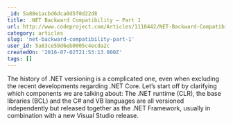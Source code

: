 ```yaml
---
_id: 5a88e1acbd6dca0d5f0d22d8
title: .NET Backward Compatibility – Part 1
url: http://www.codeproject.com/Articles/1110442/NET-Backward-Compatibility-Part
category: articles
slug: 'net-backward-compatibility-part-1'
user_id: 5a83ce59d6eb0005c4ecda2c
createdOn: '2016-07-02T21:53:13.000Z'
tags: []
---
```


The history of .NET versioning is a complicated one, even when excluding the recent developments regarding .NET Core. Let’s start off by clarifying which components we are talking about: The .NET runtime (CLR), the base libraries (BCL) and the C# and VB languages are all versioned independently but released together as the .NET Framework, usually in combination with a new Visual Studio release.
